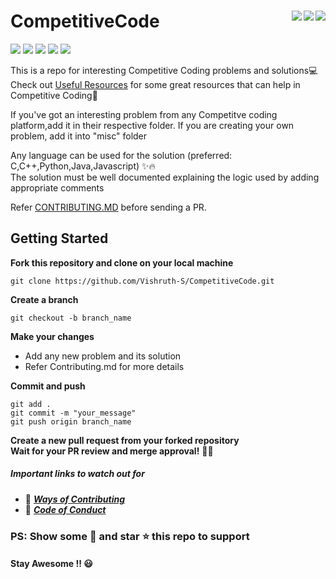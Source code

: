 # CompetitiveCode <img align = "right" src ="https://img.shields.io/github/watchers/Vishruth-S/CompetitiveCode?style=social"> <img align = "right" src ="https://img.shields.io/github/stars/Vishruth-S/CompetitiveCode?style=social">    <img align = "right" src ="https://img.shields.io/github/forks/Vishruth-S/CompetitiveCode?style=social">

<img src="https://img.shields.io/github/contributors/Vishruth-S/CompetitiveCode">  <img src="https://img.shields.io/tokei/lines/github/Vishruth-S/CompetitiveCode">             <img src="https://img.shields.io/github/languages/count/Vishruth-S/CompetitiveCode"> <img src="https://img.shields.io/github/issues/Vishruth-S/CompetitiveCode">
<img src="https://img.shields.io/badge/PRs-welcome-brightgreen.svg">


This is a repo for interesting Competitive Coding problems and solutions💻   
Check out [Useful Resources](https://github.com/Vishruth-S/CompetitiveCode/blob/main/USEFUL_RESOURCES.md) for some great resources that can help in Competitive Coding📜

If you've got an interesting problem from any Competitve coding platform,add it in their respective folder. If you are creating your own problem, add it into "misc" folder

Any language can be used for the solution (preferred: C,C++,Python,Java,Javascript) ✨🔥  
The solution must be well documented explaining the logic used by adding appropriate comments

Refer [CONTRIBUTING.MD](https://github.com/Vishruth-S/CompetitiveCode/blob/main/CONTRIBUTING.md) before sending a PR.


## Getting Started

**Fork this repository and clone on your local machine**
```
git clone https://github.com/Vishruth-S/CompetitiveCode.git
```

**Create a branch**  
```
git checkout -b branch_name
```

**Make your changes**
* Add any new problem and its solution
* Refer Contributing.md for more details

**Commit and push**
```
git add .
git commit -m "your_message"
git push origin branch_name
```

**Create a new pull request from your forked repository  
Wait for your PR review and merge approval!** 🎉🎉


##### **Important links to watch out for**
  * 🔗 [_**Ways of Contributing**_](CONTRIBUTING.md)
  * 🔗 [_**Code of Conduct**_](CODE_OF_CONDUCT.md)

### PS: Show some :yellow_heart: and star :star: this repo to support

#### Stay Awesome !! :smiley:
